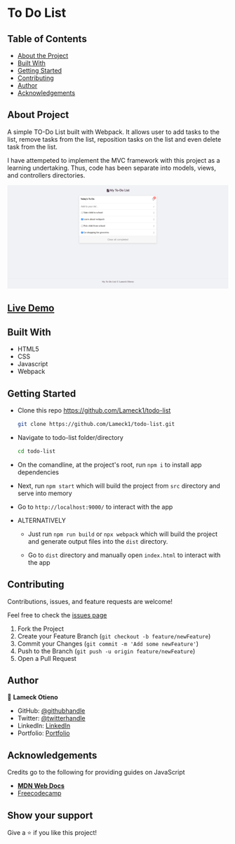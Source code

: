 # To Do List

## Table of Contents

* [About the Project](#about-the-project)
* [Built With](#built-with)
* [Getting Started](#getting-started)
* [Contributing](#contributing)
* [Author](#author)
* [Acknowledgements](#acknowledgements)

## About Project

A simple TO-Do List built with Webpack. It allows user to add tasks to the list, remove tasks from the list, reposition tasks on the list and even delete task from the list.

I have attempeted to implement the MVC framework with this project as a learning undertaking. Thus, code has been separate into models, views, and controllers directories.

![screenshot](./src/assets/images/screenshot.png)

## [Live Demo](https://lameck1.github.io/todo-list/)

## Built With

* HTML5
* CSS
* Javascript
* Webpack

## Getting Started

* Clone this repo <https://github.com/Lameck1/todo-list>

    ```bash
    git clone https://github.com/Lameck1/todo-list.git
    ```

* Navigate to todo-list folder/directory

    ```bash
    cd todo-list
    ```

* On the comandline, at the project's root, run ```npm i``` to install app dependencies

* Next, run ```npm start``` which will build the project from ```src``` directory and serve into memory

* Go to ```http://localhost:9000/``` to interact with the app

* ALTERNATIVELY

  * Just run ```npm run build``` or ```npx webpack``` which will build the project and generate output files into the ```dist``` directory.

  * Go to ```dist``` directory and manually open ```index.html``` to interact with the app

## Contributing

Contributions, issues, and feature requests are welcome!

Feel free to check the [issues page](https://github.com/Lameck1/todo-list/issues)

  1. Fork the Project
  2. Create your Feature Branch (`git checkout -b feature/newFeature`)
  3. Commit your Changes (`git commit -m 'Add some newFeature'`)
  4. Push to the Branch (`git push -u origin feature/newFeature`)
  5. Open a Pull Request

## Author

👤 **Lameck Otieno**

* GitHub: [@githubhandle](https://github.com/Lameck1)
* Twitter: [@twitterhandle](https://twitter.com/lameck721)
* LinkedIn: [LinkedIn](https://www.linkedin.com/in/lameck-odhiambo-642b7077/)
* Portfolio: [Portfolio](https://lameck.me)

## Acknowledgements

Credits go to the following for providing guides on JavaScript

* [**MDN Web Docs**](https://developer.mozilla.org/en-US/docs/Learn/JavaScript/Objects)
* [Freecodecamp](https://www.freecodecamp.org/learn/javascript-algorithms-and-data-structures/)

## Show your support

Give a ⭐️ if you like this project!
